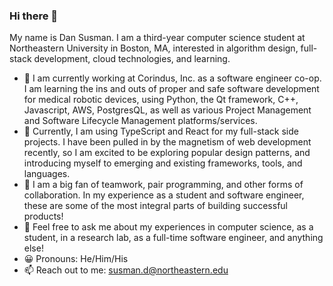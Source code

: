 ### Hi there 👋

My name is Dan Susman. I am a third-year computer science student at Northeastern University in Boston, MA, interested in algorithm design, full-stack development, cloud technologies, and learning.

- 🔭 I am currently working at Corindus, Inc. as a software engineer co-op. I am learning the ins and outs of proper and safe software development for medical robotic devices, using Python, the Qt framework, C++, Javascript, AWS, PostgresQL, as well as various Project Management and Software Lifecycle Management platforms/services.
- 🌱 Currently, I am using TypeScript and React for my full-stack side projects. I have been pulled in by the magnetism of web development recently, so I am excited to be exploring popular design patterns, and introducing myself to emerging and existing frameworks, tools, and languages.
- 👯 I am a big fan of teamwork, pair programming, and other forms of collaboration. In my experience as a student and software engineer, these are some of the most integral parts of building successful products!
- 💬 Feel free to ask me about my experiences in computer science, as a student, in a research lab, as a full-time software engineer, and anything else!
- 😀 Pronouns: He/Him/His
- 📫 Reach out to me: susman.d@northeastern.edu
